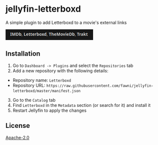 # jellyfin-letterboxd

A simple plugin to add Letterboxd to a movie's external links

![scrot](.meta/scrot.png)

## Installation
1. Go to `Dashboard -> Plugins` and select the `Repositories` tab
2. Add a new repository with the following details:
- Repository name: `Letterboxd`
- Repository URL: `https://raw.githubusercontent.com/fawni/jellyfin-letterboxd/master/manifest.json`
3. Go to the `Catalog` tab
4. Find `Letterboxd` in the `Metadata` section (or search for it) and install it
5. Restart Jellyfin to apply the changes

## License

[Apache-2.0](LICENSE)
